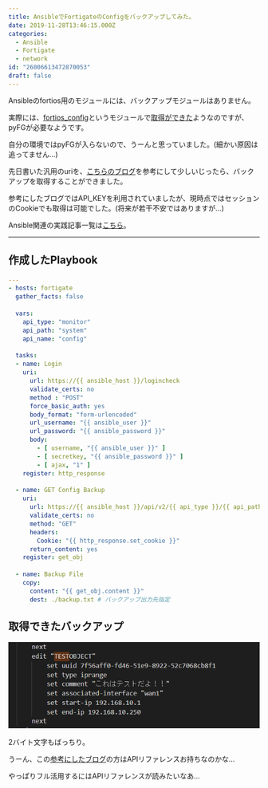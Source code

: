 ```yaml
---
title: AnsibleでFortigateのConfigをバックアップしてみた。
date: 2019-11-28T13:46:15.000Z
categories:
  - Ansible
  - Fortigate
  - network
id: "26006613472870053"
draft: false
---
```

Ansibleのfortios用のモジュールには、バックアップモジュールはありません。

実際には、[fortios_config](https://docs.ansible.com/ansible/latest/modules/fortios_config_module.html#fortios-config-module)というモジュールで[取得ができた](https://qiita.com/akira6592/items/e8bd06a10d5d7462bf7f)ようなのですが、pyFGが必要なようです。

自分の環境ではpyFGが入らないので、うーんと思っていました。(細かい原因は追ってません…)

先日書いた汎用のuriを、[こちらのブログ](http://shogokobayashi.com/2019/04/05/backup-fortios-config-with-ansible-with-restapi/)を参考にして少しいじったら、バックアップを取得することができました。

参考にしたブログではAPI_KEYを利用されていましたが、現時点ではセッションのCookieでも取得は可能でした。(将来が若干不安ではありますが…)

Ansible関連の実践記事一覧は[こちら](https://tenko.hatenablog.jp/entry/2019/10/15/062311)。



-----



## 作成したPlaybook



```yaml
---
- hosts: fortigate  
  gather_facts: false

  vars:
    api_type: "monitor"
    api_path: "system"
    api_name: "config"

  tasks:
  - name: Login
    uri:
      url: https://{{ ansible_host }}/logincheck
      validate_certs: no
      method : "POST"
      force_basic_auth: yes
      body_format: "form-urlencoded"
      url_username: "{{ ansible_user }}"
      url_password: "{{ ansible_password }}"
      body:
        - [ username, "{{ ansible_user }}" ]
        - [ secretkey, "{{ ansible_password }}" ]
        - [ ajax, "1" ]
    register: http_response
    
  - name: GET Config Backup
    uri:
      url: https://{{ ansible_host }}/api/v2/{{ api_type }}/{{ api_path }}/{{ api_name }}/backup?scope=global
      validate_certs: no
      method: "GET"
      headers:
        Cookie: "{{ http_response.set_cookie }}"
      return_content: yes
    register: get_obj

  - name: Backup File
    copy:
      content: "{{ get_obj.content }}"
      dest: ./backup.txt # バックアップ出力先指定
```

## 取得できたバックアップ

<img src="https://github.com/tk-4/tenkoblog/blob/main/docs/images/20191128/20191128224235.png?raw=true">

2バイト文字もばっちり。


うーん、この[参考にしたブログ](http://shogokobayashi.com/2019/04/05/backup-fortios-config-with-ansible-with-restapi/)の方はAPIリファレンスお持ちなのかな…

やっぱりフル活用するにはAPIリファレンスが読みたいなあ…
